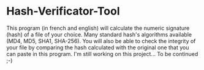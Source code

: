 # Hash-Verificator-Tool
This program (in french and english) will calculate the numeric signature (hash) of a file of your choice.
Many standard hash's algorithms available (MD4, MD5, SHA1, SHA-256).
You will also be able to check the integrity of your file by comparing the hash calculated with the original one that you can paste in this program.
I'm still working on this project...
To be continued ;-)
